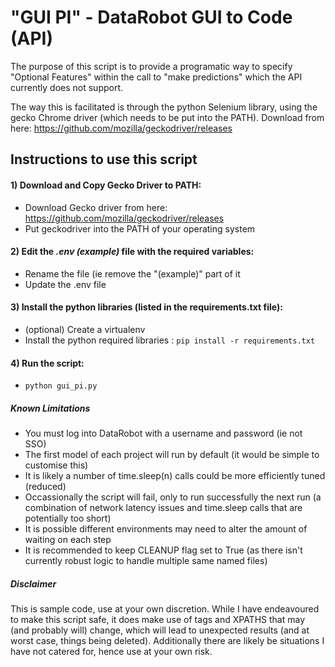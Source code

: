 # "GUI PI" - DataRobot GUI to Code (API)

The purpose of this script is to provide a programatic way to specify "Optional Features" within the call to "make predictions" which the API currently does not support.

The way this is facilitated is through the python Selenium library, using the gecko Chrome driver (which needs to be put into the PATH). Download from here: https://github.com/mozilla/geckodriver/releases

## Instructions to use this script

#### 1) Download and Copy Gecko Driver to PATH:
- Download Gecko driver from here: https://github.com/mozilla/geckodriver/releases
- Put geckodriver into the PATH of your operating system

#### 2) Edit the _.env (example)_ file with the required variables:
- Rename the file (ie remove the "(example)" part of it
- Update the .env file

#### 3) Install the python libraries (listed in the requirements.txt file):
- (optional) Create a virtualenv 
- Install the python required libraries : ```pip install -r requirements.txt ```

#### 4) Run the script:
- ```python gui_pi.py ```


##### Known Limitations
- You must log into DataRobot with a username and password (ie not SSO)
- The first model of each project will run by default (it would be simple to customise this)
- It is likely a number of time.sleep(n) calls could be more efficiently tuned (reduced)
- Occassionally the script will fail, only to run successfully the next run (a combination of network latency issues and time.sleep calls that are potentially too short)
- It is possible different environments may need to alter the amount of waiting on each step
- It is recommended to keep CLEANUP flag set to True (as there isn't currently robust logic to handle multiple same named files)


##### Disclaimer
This is sample code, use at your own discretion. While I have endeavoured to make this script safe, it does make use of tags and XPATHS that may (and probably will) change, which will lead to unexpected results (and at worst case, things being deleted). Additionally there are likely be situations I have not catered for, hence use at your own risk.